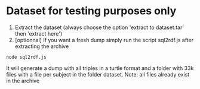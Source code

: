 # Dataset for testing purposes only

1) Extract the dataset (always choose the option 'extract to dataset.tar' then 'extract here')
2) [optionnal] If you want a fresh dump simply run the script sql2rdf.js after extracting the archive
```
node sql2rdf.js
```

It will generate a dump with all triples in a turtle format and a folder with 33k files with a file per subject in the folder dataset.
Note: all files already exist in the archive
